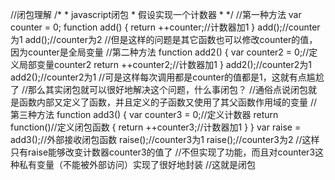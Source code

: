 //闭包理解
/* * javascript闭包 * 假设实现一个计数器 * */ //第一种方法 
var counter = 0; 
function add() { 
return ++counter;//计数器加1 } 
add();//counter为1 
add();//counter为2 
//但是这样的问题是其它函数也可以修改counter的值，因为counter是全局变量 
//第二种方法 
function add2() { 
var counter2 = 0;//定义局部变量counter2 
return ++counter2;//计数器加1 
} 
add2();//counter2为1 
add2();//counter2为1 
//可是这样每次调用都是counter的值都是1，这就有点尴尬了 
//那么其实闭包就可以很好地解决这个问题，什么事闭包？ 
//通俗点说闭包就是函数内部又定义了函数，并且定义的子函数又使用了其父函数作用域的变量
//第三种方法 
function add3() { 
var counter3 = 0;//定义计数器 
return function()//定义闭包函数 
{ return ++counter3;//计数器加1 
} 
} 
var raise = add3();//外部接收闭包函数 
raise();//counter3为1 
raise();//counter3为2 
//这样只有raise能够改变计数器counter3的值了 
//不但实现了功能，而且对counter3这种私有变量（不能被外部访问）实现了很好地封装 
//这就是闭包
